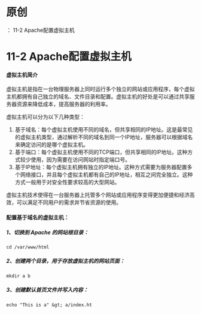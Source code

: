 # 原创
：  11-2 Apache配置虚拟主机

# 11-2 Apache配置虚拟主机

#### 虚拟主机简介

虚拟主机是指在一台物理服务器上同时运行多个独立的网站或应用程序，每个虚拟主机都拥有自己独立的域名、文件目录和配置。虚拟主机的好处是可以通过共享服务器资源来降低成本，提高服务器的利用率。

虚拟主机可以分为以下几种类型：

1.  基于域名：每个虚拟主机使用不同的域名，但共享相同的IP地址。这是最常见的虚拟主机类型，通过解析不同的域名到同一个IP地址，服务器可以根据域名来确定访问的是哪个虚拟主机。 
1.  基于端口：每个虚拟主机使用不同的TCP端口，但共享相同的IP地址。这种方式较少使用，因为需要在访问网站时指定端口号。 
1.  基于IP地址：每个虚拟主机拥有独立的IP地址。这种方式需要为服务器配置多个网络接口，并且每个虚拟主机都有自己的IP地址，相互之间完全独立。这种方式一般用于对安全性要求较高的大型网站。 

虚拟主机技术使得在一台服务器上托管多个网站或应用程序变得更加便捷和经济高效，可以满足不同用户的需求并节省资源的使用。

#### 配置基于域名的虚拟主机：

##### 1、切换到 Apache 的网站根目录：

```
cd /var/www/html
```

##### 2、创建两个目录，用于存放虚拟主机的网站页面：

```
mkdir a b
```

##### 3、创建默认首页文件并写入内容：

```
echo "This is a" &gt; a/index.ht
```
